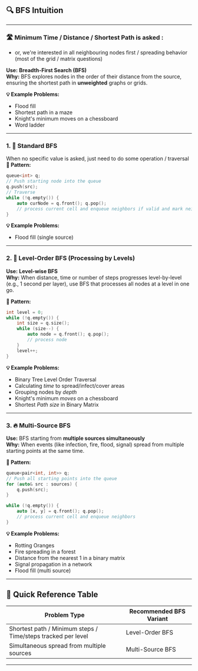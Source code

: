 ## 🔍 BFS Intuition
---

### 🛣️ Minimum Time / Distance / Shortest Path is asked :
- or, we're interested in all neighbouring nodes first / spreading behavior (most of the grid / matrix questions)

**Use:** **Breadth-First Search (BFS)**  
**Why:** BFS explores nodes in the order of their distance from the source, ensuring the shortest path in **unweighted** graphs or grids.

**💡 Example Problems:**
- Flood fill
- Shortest path in a maze
- Knight's minimum moves on a chessboard
- Word ladder

---
### 1. 📶 Standard BFS 
When no specific value is asked, just need to do some operation / traversal
**🧱 Pattern:**
```cpp
queue<int> q;
// Push starting node into the queue
q.push(src);
// Traverse
while (!q.empty()) {
    auto curNode = q.front(); q.pop();
    // process current cell and enqueue neighbors if valid and mark neighbours as visited
}
```

**💡 Example Problems:**
- Flood fill (single source)

---

### 2. 📶 Level-Order BFS (Processing by Levels)

**Use:** **Level-wise BFS**  
**Why:** When distance, time or number of steps progresses level-by-level (e.g., 1 second per layer), use BFS that processes all nodes at a level in one go.

**🧱 Pattern:**
```cpp
int level = 0;
while (!q.empty()) {
    int size = q.size();
    while (size--) {
        auto node = q.front(); q.pop();
        // process node
    }
    level++;
}
```

**💡 Example Problems:**
- Binary Tree Level Order Traversal
- Calculating *time* to spread/infect/cover areas
- Grouping nodes by *depth*
- Knight's minimum *moves* on a chessboard
- Shortest *Path size* in Binary Matrix

---

### 3. 🔥 Multi-Source BFS

**Use:** BFS starting from **multiple sources simultaneously**  
**Why:** When events (like infection, fire, flood, signal) spread from multiple starting points at the same time.

**🧱 Pattern:**
```cpp
queue<pair<int, int>> q;
// Push all starting points into the queue
for (auto& src : sources) {
    q.push(src);
}

while (!q.empty()) {
    auto [x, y] = q.front(); q.pop();
    // process current cell and enqueue neighbors
}
```

**💡 Example Problems:**
- Rotting Oranges
- Fire spreading in a forest
- Distance from the nearest 1 in a binary matrix
- Signal propagation in a network
- Flood fill (multi source)

---

## 🧠 Quick Reference Table

| Problem Type                                                  | Recommended BFS Variant     |
|---------------------------------------------------------------|-----------------------------|
| Shortest path / Minimum steps /  Time/steps tracked per level | Level-Order BFS             |
| Simultaneous spread from multiple sources                     | Multi-Source BFS            |

---
